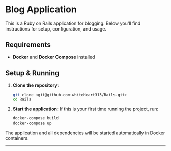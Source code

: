 # Blog Application

This is a Ruby on Rails application for blogging. Below you'll find instructions for setup, configuration, and usage.

## Requirements

- **Docker** and **Docker Compose** installed

## Setup & Running

1. **Clone the repository:**
   ```sh
   git clone <git@github.com:whiteHeart313/Rails.git>
   cd Rails
   ```

2. **Start the application:**
If this is your first time running the project, run:
   ```sh
   docker-compose build
   docker-compose up
   ```

The application and all dependencies will be started automatically in Docker containers.

---